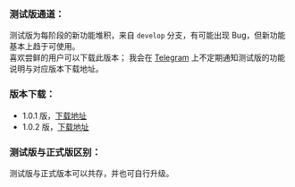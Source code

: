 ### 测试版通道：
测试版为每阶段的新功能堆积，来自 `develop` 分支，有可能出现 Bug，但新功能基本上趋于可使用。  
喜欢尝鲜的用户可以下载此版本；
我会在 [Telegram](https://t.me/simpread) 上不定期通知测试版的功能说明与对应版本下载地址。  

### 版本下载：
- 1.0.1 版，[下载地址](http://ksria.com/simpread/beta/1.0.1/simpread.crx) 
- 1.0.2 版，[下载地址](http://ksria.com/simpread/beta/1.0.2/simpread.crx) 

### 测试版与正式版区别：
测试版与正式版本可以共存，并也可自行升级。

